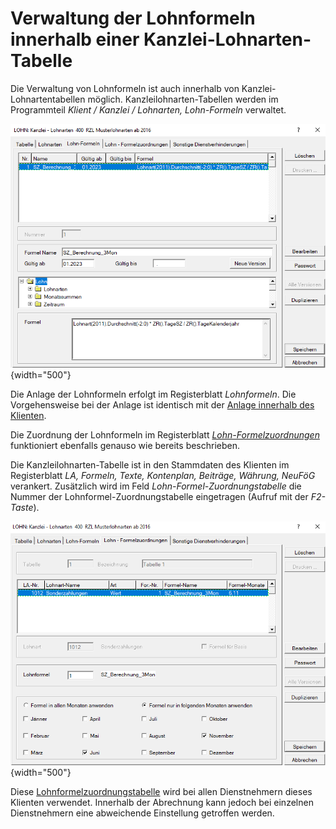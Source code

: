 # Verwaltung der Lohnformeln innerhalb einer Kanzlei-Lohnarten-Tabelle

Die Verwaltung von Lohnformeln ist auch innerhalb von Kanzlei-Lohnartentabellen möglich. Kanzleilohnarten-Tabellen werden im Programmteil *Klient / Kanzlei / Lohnarten, Lohn-Formeln* verwaltet.

![Image](<img/image410.png>){width="500"}

Die Anlage der Lohnformeln erfolgt im Registerblatt *Lohnformeln*. Die Vorgehensweise bei der Anlage ist identisch mit der [Anlage innerhalb des Klienten](../Lohnformeln/Verwaltung_der_Lohnformeln_innerhalb_eines_Klienten/Anlage_von_Lohnformeln.md).

Die Zuordnung der Lohnformeln im Registerblatt [*Lohn-Formelzuordnungen*](../Lohnformeln/Verwaltung_der_Lohnformeln_innerhalb_eines_Klienten/Lohnformelzuordnung.md) funktioniert ebenfalls genauso wie bereits beschrieben.

Die Kanzleilohnarten-Tabelle ist in den Stammdaten des Klienten im Registerblatt *LA, Formeln, Texte, Kontenplan, Beiträge, Währung, NeuFöG* verankert. Zusätzlich wird im Feld *Lohn-Formel-Zuordnungstabelle* die Nummer der Lohnformel-Zuordnungstabelle eingetragen (Aufruf mit der *F2-Taste*).

![Image](<img/image411.png>){width="500"}

Diese [Lohnformelzuordnungstabelle](../Lohnformeln/Verwaltung_der_Lohnformeln_innerhalb_eines_Klienten/Verankerung_der_Tabelle_in_den_Stammdaten_des_Klienten.md) wird bei allen Dienstnehmern dieses Klienten verwendet. Innerhalb der Abrechnung kann jedoch bei einzelnen Dienstnehmern eine abweichende Einstellung getroffen werden.